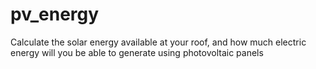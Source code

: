 # pv_energy
Calculate the solar energy available at your roof, and how much electric energy will you be able to generate using photovoltaic panels
